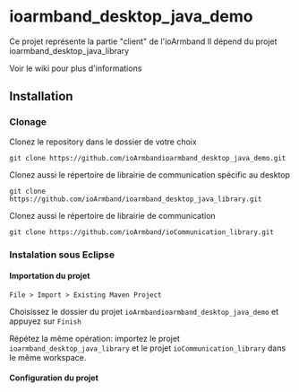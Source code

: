 ioarmband_desktop_java_demo
===========================

Ce projet représente la partie "client" de l'ioArmband 
Il dépend du projet ioarmband_desktop_java_library

Voir le wiki pour plus d'informations

## Installation


### Clonage

Clonez le repository dans le dossier de votre choix

`git clone https://github.com/ioArmbandioarmband_desktop_java_demo.git`

Clonez aussi le répertoire de librairie de communication spécific au desktop 

`git clone https://github.com/ioArmband/ioarmband_desktop_java_library.git`

Clonez aussi le répertoire de librairie de communication

`git clone https://github.com/ioArmband/ioCommunication_library.git`

### Instalation sous Eclipse
#### Importation du projet

`File > Import > Existing Maven Project`

Choisissez le dossier du projet `ioArmbandioarmband_desktop_java_demo` et appuyez sur `Finish`

Répétez la même opération: importez le projet `ioarmband_desktop_java_library` et le projet `ioCommunication_library`  dans le même workspace.

#### Configuration du projet


